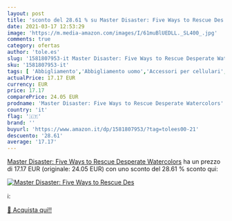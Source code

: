```yaml
---
layout: post
title: 'sconto del 28.61 % su Master Disaster: Five Ways to Rescue Des  '
date: 2021-03-17 12:53:29
image: 'https://m.media-amazon.com/images/I/61muBlUEDLL._SL400_.jpg'
comments: true
category: ofertas
author: 'tole.es'
slug: '1581807953-it Master Disaster: Five Ways to Rescue Desperate Watercolors'
sku: '1581807953-it'
tags: [ 'Abbigliamento','Abbigliamento uomo','Accessori per cellulari','Alimentari e cura della casa','Arte, cinema e fotografia','Casa e cucina','Cellulari e accessori','Cibi in scatola e conserve','Cuffie','Cuffie On-Ear','Cuffie, auricolari e accessori','Decorazioni per interni','Detersivo per lavastoviglie','Elettronica','Fai da te e arti decorative','Felpe con cappuccio da uomo','Felpe da uomo','Illuminazione','Illuminazione per interni','Lampade','Lampade da lavoro','Libri','Orologi','Pesce e frutti di mare in scatola','Pesce in scatola','Pittura','Pittura ad acquerello','Prodotti per lavare le stoviglie','Pulizia e cura della casa','Salute e cura della persona','Sveglie','Tempo libero','Tonno in scatola', ]
actualPrice: 17.17 EUR
currency: EUR
price: 17.17
comparePrice: 24.05 EUR
prodname: 'Master Disaster: Five Ways to Rescue Desperate Watercolors'
country: 'it'
flag: '🇮🇹'
brand: ''
buyurl: 'https://www.amazon.it/dp/1581807953/?tag=tolees00-21'
descuento: '28.61'
average: '17.17'
---
```


[Master Disaster: Five Ways to Rescue Desperate Watercolors](https://www.amazon.it/dp/1581807953/?tag=tolees00-21) ha un prezzo di 17.17 EUR (originale: 24.05 EUR) con uno sconto del 28.61 % sconto qui:

[![Master Disaster: Five Ways to Rescue Des](https://m.media-amazon.com/images/I/61muBlUEDLL._SL400_.jpg)](https://www.amazon.it/dp/1581807953/?tag=tolees00-21)

ℹ️:


[🛒 Acquista qui!!](https://www.amazon.it/dp/1581807953/?tag=tolees00-21)

